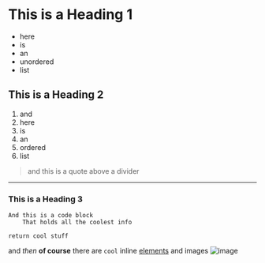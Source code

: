 # This is a Heading 1

- here
- is 
- an
- unordered
- list

## This is a Heading 2

1. and 
2. here
3. is 
4. an
5. ordered
6. list

> and this is a quote above a divider
---

### This is a Heading 3

```
And this is a code block
    That holds all the coolest info

return cool stuff
```

and *then* **of course** there are `cool` inline [elements](https://boot.dev) and
images
![image](https://boot.dev)
